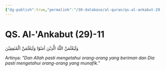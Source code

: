 ```yaml
---
{"dg-publish":true,"permalink":"/30-database/al-quran/qs-al-ankabut-29-11/"}
---
```



# QS. Al-'Ankabut (29)-11
وَلَيَعْلَمَنَّ اللّٰهُ الَّذِيْنَ اٰمَنُوْا وَلَيَعْلَمَنَّ الْمُنٰفِقِيْنَ 

Artinya: *"Dan Allah pasti mengetahui orang-orang yang beriman dan Dia pasti mengetahui orang-orang yang munafik."*
